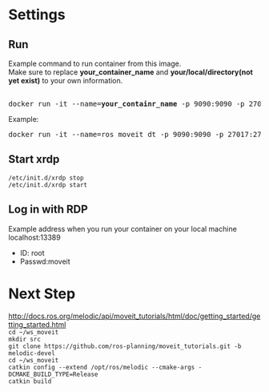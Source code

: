 # Settings
## Run  
Example command to run container from this image.  
Make sure to replace **your_container_name** and **your/local/directory(not yet exist)** to your own information.
<pre>  
docker run -it --name=<b>your_containr_name</b> -p 9090:9090 -p 27017:27017 -p 13389:3389 -v <b>your/local/directory(not yet exist)</b>:/root/ws_moveit takumakawakami/tk_ros_moveit_xrdp:version2
</pre>  
Example:  
<pre>
docker run -it --name=ros_moveit_dt -p 9090:9090 -p 27017:27017 -p 13389:3389 -v C:\Users\tak-mahal\Documents\docker\ws_moveit:/root/ws_moveit takumakawakami/tk_ros_moveit_xrdp:version2
</pre>
## Start xrdp  
`/etc/init.d/xrdp stop`  
`/etc/init.d/xrdp start`  

## Log in with RDP  
Example address when you run your container on your local machine  
localhost:13389
* ID: root
* Passwd:moveit

# Next Step
http://docs.ros.org/melodic/api/moveit_tutorials/html/doc/getting_started/getting_started.html  
`cd ~/ws_moveit`  
`mkdir src`  
`git clone https://github.com/ros-planning/moveit_tutorials.git -b melodic-devel`  
`cd ~/ws_moveit`  
`catkin config --extend /opt/ros/melodic --cmake-args -DCMAKE_BUILD_TYPE=Release`  
`catkin build`  
